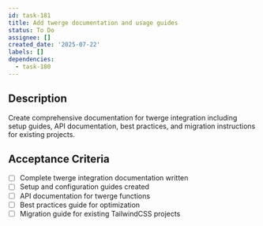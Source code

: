 ```yaml
---
id: task-181
title: Add twerge documentation and usage guides
status: To Do
assignee: []
created_date: '2025-07-22'
labels: []
dependencies:
  - task-180
---
```


## Description

Create comprehensive documentation for twerge integration including setup guides, API documentation, best practices, and migration instructions for existing projects.

## Acceptance Criteria

- [ ] Complete twerge integration documentation written
- [ ] Setup and configuration guides created
- [ ] API documentation for twerge functions
- [ ] Best practices guide for optimization
- [ ] Migration guide for existing TailwindCSS projects
